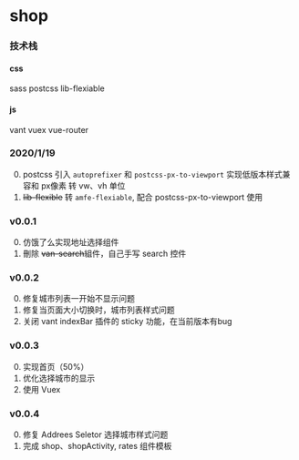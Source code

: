 # shop

### 技术栈
#### css
sass
postcss
lib-flexiable
#### js
vant
vuex
vue-router


### 2020/1/19 
0. postcss 引入 `autoprefixer` 和 `postcss-px-to-viewport` 实现低版本样式兼容和 px像素 转 vw、vh 单位
0. ~~lib-flexible~~ 转 `amfe-flexiable`, 配合 postcss-px-to-viewport 使用


### v0.0.1
0. 仿饿了么实现地址选择组件
0. 刪除 ~~van-search~~組件，自己手写 search 控件

### v0.0.2
0. 修复城市列表一开始不显示问题
0. 修复当页面大小切换时，城市列表样式问题
0. 关闭 vant indexBar 插件的 sticky 功能，在当前版本有bug


### v0.0.3
0. 实现首页（50%）
0. 优化选择城市的显示
0. 使用 Vuex

### v0.0.4
0. 修复 Addrees Seletor 选择城市样式问题
0. 完成 shop、shopActivity, rates 组件模板

